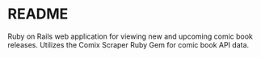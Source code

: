 # README

Ruby on Rails web application for viewing new and upcoming comic book releases. Utilizes the Comix Scraper Ruby Gem for comic book API data.
